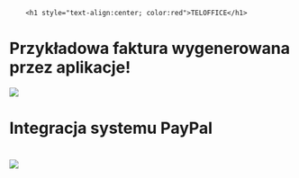         <h1 style="text-align:center; color:red">TELOFFICE</h1>
<h1>Przykładowa faktura wygenerowana przez aplikacje!</h1>
<img src="https://user-images.githubusercontent.com/64831922/130855894-ebb4bfa3-2dac-4f5d-b4f2-276f61a45b0e.png">
<h1>Integracja systemu PayPal<h1>
<img src="https://user-images.githubusercontent.com/64831922/130855996-1b9b5db7-6686-4121-bd50-46922f22b32a.png">

